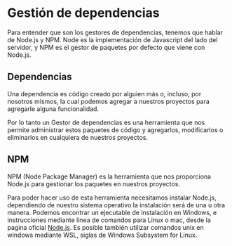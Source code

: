 # Gestión de dependencias

Para entender que son los gestores de dependencias, tenemos que hablar de Node.js y NPM. Node es la implementación de Javascript del lado del servidor, y NPM es el gestor de paquetes por defecto que viene con Node.js.

## Dependencias

Una dependencia es código creado por alguien más o, incluso, por nosotros mismos, la cual podemos agregar a nuestros proyectos para agregarle alguna funcionalidad.

Por lo tanto un Gestor de dependencias es una herramienta que nos permite administrar estos paquetes de código y agregarlos, modificarlos o eliminarlos en cualquiera de nuestros proyectos.

## NPM

NPM (Node Package Manager) es la herramienta que nos proporciona Node.js para gestionar los paquetes en nuestros proyectos.

Para poder hacer uso de esta herramienta necesitamos instalar Node.js, dependiendo de nuestro sistema operativo la instalación será de una u otra manera. Podemos encontrar un ejecutable de instalación en Windows, e instrucciones mediante linea de comandos para Linux o mac, desde la pagina oficial [Node.js](node.js). Es posible también utilizar comandos unix en windows mediante WSL, siglas de Windows Subsystem for Linux.

